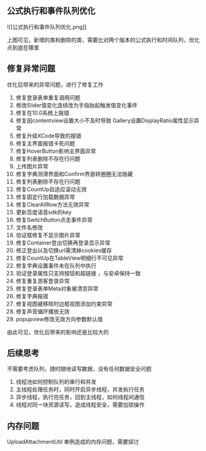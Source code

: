 ## 公式执行和事件队列优化

![[公式执行和事件队列优化.png]]

上图可见，新增的类和删除的类，需要比对两个版本的公式执行和时间队列，优化点到底在哪里


## 修复异常问题

优化后带来的异常问题，进行了修复工作 

1. 修复登录表单重复调用问题  
2. 修改Slider值变化连续改为手指抬起触发值变化事件  
3. 修复在10.0系统上报错
4. 修复因contentview设置大小不及时导致 Gallery设置DisplayRatio属性显示异常  
5. 修复升级XCode导致的报错
6. 修复主界面报错卡死问题  
7. 修复HoverButton影响主界面异常  
8. 修复列表删除不存在行问题  
9. 上传图片异常
10. 修复字典测滑界面和Confirm界面转圈圈无法隐藏  
11. 修复列表删除不存在行问题  
12. 修复CountUp自适应滚动无效
13. 修复固定行加载数据异常
14. 修复ClearAllRow方法无效异常
15. 更新百度语音sdk的key
16. 修复SwitchButton点击事件异常
17. 文件名修改
18. 验证框修复不显示图片异常
19. 修复Container登出切换再登录显示异常
20. 修正登出以及切换url需清掉cookies缓存
21. 修复CountUp在TableView明细行不可见异常
22. 修复字典设置事件未在队列中执行
23. 验证登录属性只支持按钮和超链接 ，与安卓保持一致  
24. 修复重复游客登录异常  
25. 修复登录表单Meta对象被清空异常
26. 修复字典报错
27. 修复视图被移除时边框视图添加约束异常  
28. 修复声音循环播放无效
29. popupview修改无效方向参数默认值

由此可见，优化后带来的影响还是比较大的

## 后续思考

不需要考虑队列，随时随地读写数据，没有任何数据安全问题

1. 线程池如何控制队列的串行和并发
2. 主线程处理任务时，同时开启异步线程，并发执行任务
3. 异步线程，执行完任务，回到主线程，如何线程间通信
4. 线程对同一块资源读写，造成线程安全，需要加锁操作

## 内存问题

UploadAttachmentUtil 单例造成的内存问题，需要探讨